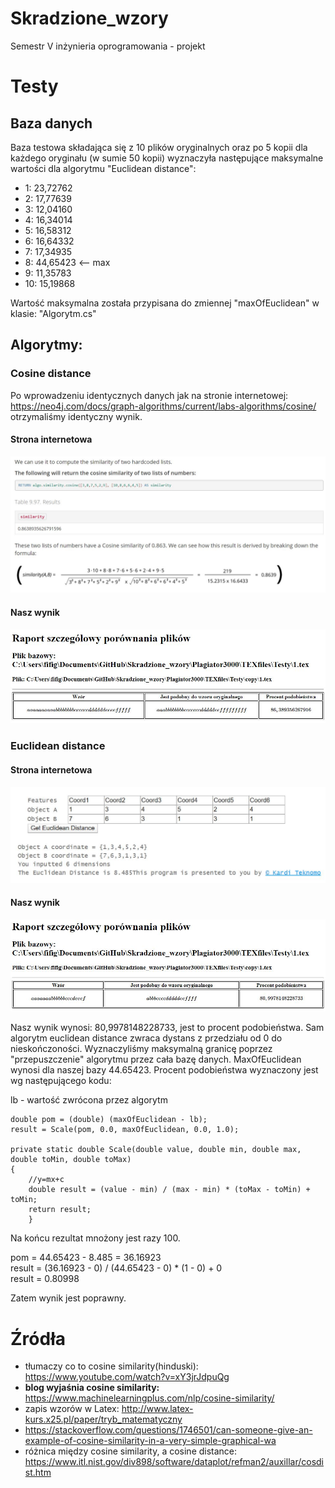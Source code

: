 # Skradzione_wzory
 Semestr V inżynieria oprogramowania - projekt
 
# Testy
## Baza danych
Baza testowa składająca się z 10 plików oryginalnych oraz po 5 kopii dla każdego oryginału (w sumie 50 kopii) wyznaczyła następujące maksymalne wartości dla algorytmu "Euclidean distance":
 - 1: 23,72762
 - 2: 17,77639
 - 3: 12,04160
 - 4: 16,34014
 - 5: 16,58312
 - 6: 16,64332
 - 7: 17,34935
 - 8: 44,65423 <-- max
 - 9: 11,35783
 - 10: 15,19868

Wartość maksymalna została przypisana do zmiennej "maxOfEuclidean" w klasie: "Algorytm.cs"

## Algorytmy: 
### Cosine distance
 Po wprowadzeniu identycznych danych jak na stronie internetowej: https://neo4j.com/docs/graph-algorithms/current/labs-algorithms/cosine/
 otrzymaliśmy identyczny wynik.
 
 #### Strona internetowa
![alt text](https://github.com/Filiponesco/Skradzione_wzory/blob/master/zrzut_strony.JPG)

#### Nasz wynik
![alt text](https://github.com/Filiponesco/Skradzione_wzory/blob/master/zrzut_raportu_html.JPG)


### Euclidean distance

 #### Strona internetowa
![alt text](https://github.com/Filiponesco/Skradzione_wzory/blob/master/euclidean_source.JPG)

#### Nasz wynik
![alt text](https://github.com/Filiponesco/Skradzione_wzory/blob/master/html_euclidean.JPG)

Nasz wynik wynosi: 80,9978148228733, jest to procent podobieństwa. Sam algorytm euclidean distance zwraca dystans z przedziału od 0 do nieskończoności. Wyznaczyliśmy maksymalną granicę poprzez "przepuszczenie" algorytmu przez cała bazę danych. MaxOfEuclidean wynosi dla naszej bazy 44.65423.
Procent podobieństwa wyznaczony jest wg następującego kodu: 

lb - wartość zwrócona przez algorytm

```
double pom = (double) (maxOfEuclidean - lb);
result = Scale(pom, 0.0, maxOfEuclidean, 0.0, 1.0);

private static double Scale(double value, double min, double max, double toMin, double toMax)
{
    //y=mx+c
    double result = (value - min) / (max - min) * (toMax - toMin) + toMin;
    return result;
    }
```
Na końcu rezultat mnożony jest razy 100.

pom = 44.65423 - 8.485 = 36.16923   
result = (36.16923 - 0) / (44.65423 - 0) * (1 - 0) + 0   
result = 0.80998   

Zatem wynik jest poprawny.

# Źródła
- tłumaczy co to cosine similarity(hinduski): https://www.youtube.com/watch?v=xY3jrJdpuQg
- **blog wyjaśnia cosine similarity:** https://www.machinelearningplus.com/nlp/cosine-similarity/
- zapis wzorów w Latex: http://www.latex-kurs.x25.pl/paper/tryb_matematyczny
- https://stackoverflow.com/questions/1746501/can-someone-give-an-example-of-cosine-similarity-in-a-very-simple-graphical-wa
- różnica między cosine similarity, a cosine distance: https://www.itl.nist.gov/div898/software/dataplot/refman2/auxillar/cosdist.htm
